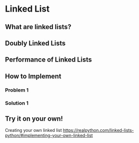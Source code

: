 # Linked List
## What are linked lists? 
## Doubly Linked Lists
## Performance of Linked Lists
## How to Implement
### Problem 1
### Solution 1
## Try it on your own!
Creating your own linked list https://realpython.com/linked-lists-python/#implementing-your-own-linked-list
